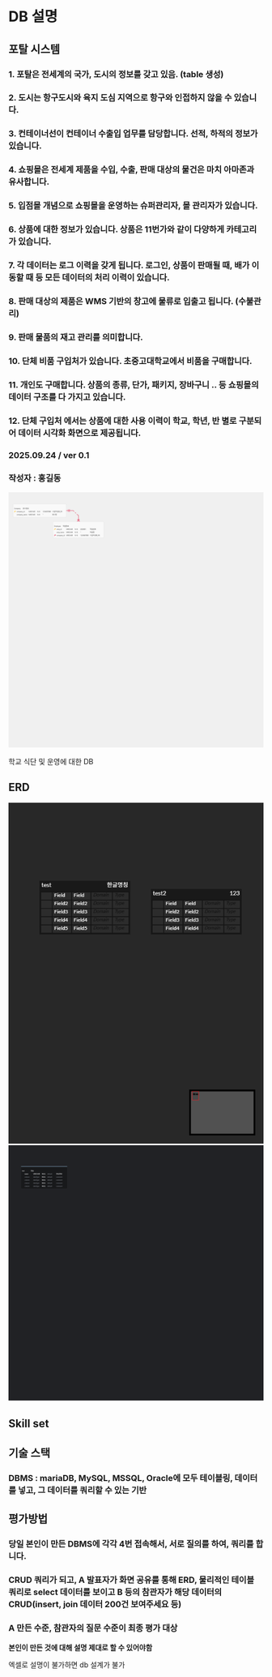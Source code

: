 # DB 설명
## 포탈 시스템

### 1. 포탈은 전세계의 국가, 도시의 정보를 갖고 있음. (table 생성)

### 2. 도시는 항구도시와 육지 도심 지역으로 항구와 인접하지 않을 수 있습니다.

### 3. 컨테이너선이 컨테이너 수출입 업무를 담당합니다. 선적, 하적의 정보가 있습니다.
### 4. 쇼핑몰은 전세계 제품을 수입, 수출, 판매 대상의 물건은 마치 아마존과 유사합니다.
### 5. 입점몰 개념으로 쇼핑몰을 운영하는 슈퍼관리자, 몰 관리자가 있습니다.
### 6. 상품에 대한 정보가 있습니다. 상품은 11번가와 같이 다양하게 카테고리가 있습니다.
### 7. 각 데이터는 로그 이력을 갖게 됩니다. 로그인, 상품이 판매될 때, 배가 이동할 때 등 모든 데이터의 처리 이력이 있습니다.
### 8. 판매 대상의 제품은 WMS 기반의 창고에 물류로 입출고 됩니다. (수불관리)
### 9. 판매 물품의 재고 관리를 의미합니다. 
### 10. 단체 비품 구입처가 있습니다. 초중고대학교에서 비품을 구매합니다.
### 11. 개인도 구매합니다. 상품의 종류, 단가, 패키지, 장바구니 .. 등 쇼핑몰의 데이터 구조를 다 가지고 있습니다.
### 12. 단체 구입처 에서는 상품에 대한 사용 이력이 학교, 학년, 반 별로 구분되어 데이터 시각화 화면으로 제공됩니다.

### 2025.09.24 / ver 0.1
### 작성자 : 홍길동
![alt text](img/shoppingmall.png)

학교 식단 및 운영에 대한 DB
## ERD
![alt text](img/image.png)
![alt text](img/test.png)

## Skill set

## 기술 스택
### DBMS : mariaDB, MySQL, MSSQL, Oracle에 모두 테이블링, 데이터를 넣고, 그 데이터를 쿼리할 수 있는 기반

## 평가방법
### 당일 본인이 만든 DBMS에 각각 4번 접속해서, 서로 질의를 하여, 쿼리를 합니다.
### CRUD 쿼리가 되고, A 발표자가 화면 공유를 통해 ERD, 물리적인 테이블 쿼리로 select 데이터를 보이고 B 등의 참관자가 해당 데이터의 CRUD(insert, join 데이터 200건 보여주세요 등)
### A 만든 수준, 참관자의 질문 수준이 최종 평가 대상
**본인이 만든 것에 대해 설명 제대로 할 수 있어야함**


엑셀로 설명이 불가하면 db 설계가 불가